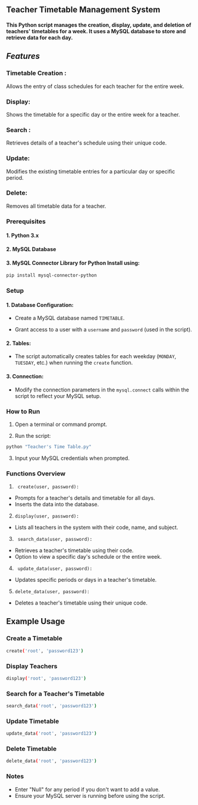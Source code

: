 ## Teacher Timetable Management System

#### This Python script manages the creation, display, update, and deletion of teachers' timetables for a week. It uses a MySQL database to store and retrieve data for each day.

## *Features*

### Timetable Creation :
Allows the entry of class schedules for each teacher for the entire week.

### Display: 
Shows the timetable for a specific day or the entire week for a teacher.
### Search : 
Retrieves details of a teacher's schedule using their unique code.
### Update: 
Modifies the existing timetable entries for a particular day or specific period.
### Delete:
Removes all timetable data for a teacher.
### Prerequisites
#### 1. Python 3.x
#### 2. MySQL Database
#### 3. MySQL Connector Library for Python Install using:

```bash 
pip install mysql-connector-python
```

### Setup
#### 1. Database Configuration:
- Create a MySQL database named ```TIMETABLE```.

- Grant access to a user with a ```username``` and ```password``` (used in the script).

#### 2. Tables:

- The script automatically creates tables for each weekday (```MONDAY```, ```TUESDAY```, etc.) when running the ```create``` function.

#### 3. Connection:

- Modify the connection parameters in the ```mysql.connect``` calls within the script to reflect your MySQL setup.

### How to Run
1. Open a terminal or command prompt.

2. Run the script:

```bash
python "Teacher's Time Table.py"
```
3. Input your MySQL credentials when prompted.

### Functions Overview
1. ``` create(user, password):```

- Prompts for a teacher's details and timetable for all days.
- Inserts the data into the database.
 
2. ```display(user, password):```

- Lists all teachers in the system with their code, name, and subject.

3. ``` search_data(user, password):```

- Retrieves a teacher's timetable using their code.
- Option to view a specific day's schedule or the entire week.
  
4. ``` update_data(user, password):```

- Updates specific periods or days in a teacher's timetable.
  
5. ```delete_data(user, password):```
- Deletes a teacher's timetable using their unique code.
  
## Example Usage
### Create a Timetable
``` bash
create('root', 'password123')
```
### Display Teachers
``` bash
display('root', 'password123')
```
### Search for a Teacher's Timetable
``` bash
search_data('root', 'password123')
```

### Update Timetable
``` bash
update_data('root', 'password123')
```

### Delete Timetable
```bash
delete_data('root', 'password123')
```

### Notes
- Enter "Null" for any period if you don't want to add a value.
- Ensure your MySQL server is running before using the script.
 


